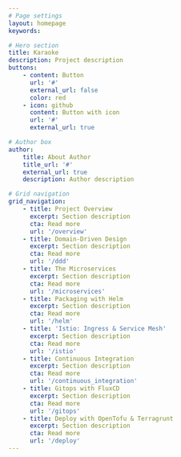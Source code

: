 ```yaml
---
# Page settings
layout: homepage
keywords:

# Hero section
title: Karaoke
description: Project description
buttons:
    - content: Button
      url: '#'
      external_url: false
      color: red
    - icon: github
      content: Button with icon
      url: '#'
      external_url: true

# Author box
author:
    title: About Author
    title_url: '#'
    external_url: true
    description: Author description

# Grid navigation
grid_navigation:
    - title: Project Overview
      excerpt: Section description
      cta: Read more
      url: '/overview'
    - title: Domain-Driven Design
      excerpt: Section description
      cta: Read more
      url: '/ddd'
    - title: The Microservices 
      excerpt: Section description
      cta: Read more
      url: '/microservices'
    - title: Packaging with Helm
      excerpt: Section description
      cta: Read more
      url: '/helm'
    - title: 'Istio: Ingress & Service Mesh'
      excerpt: Section description
      cta: Read more
      url: '/istio'
    - title: Continuous Integration
      excerpt: Section description
      cta: Read more
      url: '/continuous_integration'
    - title: Gitops with FluxCD
      excerpt: Section description
      cta: Read more
      url: '/gitops'
    - title: Deploy with OpenTofu & Terragrunt
      excerpt: Section description
      cta: Read more
      url: '/deploy'
---
```


